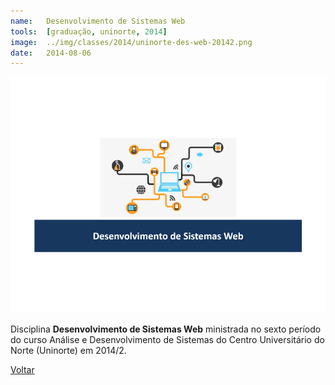 ```yaml
---
name:  	Desenvolvimento de Sistemas Web
tools: 	[graduação, uninorte, 2014]
image: 	../img/classes/2014/uninorte-des-web-20142.png
date: 	2014-08-06
---
```


![](../img/classes/2014/uninorte-des-web-20142.png)

Disciplina **Desenvolvimento de Sistemas Web** ministrada no sexto período do curso Análise e Desenvolvimento de Sistemas do Centro Universitário do Norte (Uninorte) em 2014/2.

<p class="text-center">
	<a class="btn btn-outline-primary mt-1" href="{{ site.baseurl }}/classes/">Voltar</a>
</p>

